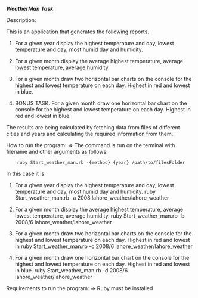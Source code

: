 ***WeatherMan Task***

Description:

This is an application that generates the following reports.

1. For a given year display the highest temperature and day, lowest temperature and day, most humid day and humidity.

2. For a given month display the average highest temperature, average lowest temperature, average humidity.

3. For a given month draw two horizontal bar charts on the console for the highest and lowest temperature on each day. Highest in red and lowest in blue.

4. BONUS TASK. For a given month draw one horizontal bar chart on the console for the highest and lowest temperature on each day. Highest in red and lowest in blue.


The results are being calculated by fetching data from files of different cities and years and calculating the required information from them.



How to run the program:
=> The command is run on the terminal with filename and other arguments as follows:
         
        ruby Start_weather_man.rb -{method} {year} /path/to/filesFolder

In this case it is:
 
1. For a given year display the highest temperature and day, lowest temperature and day, most humid day and humidity.
        ruby Start_weather_man.rb -a 2008 lahore_weather/lahore_weather  

2. For a given month display the average highest temperature, average lowest temperature, average humidity.
        ruby Start_weather_man.rb -b 2008/6 lahore_weather/lahore_weather

3. For a given month draw two horizontal bar charts on the console for the highest and lowest temperature on each day. Highest in red and lowest in 
        ruby Start_weather_man.rb -c 2008/6 lahore_weather/lahore_weather

4. For a given month draw one horizontal bar chart on the console for the highest and lowest temperature on each day. Highest in red and lowest in blue.
        ruby Start_weather_man.rb -d 2008/6 lahore_weather/lahore_weather


Requirements to run the program:
=> Ruby must be installed
